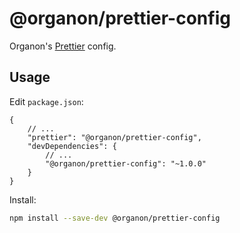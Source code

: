 # @organon/prettier-config

Organon's [Prettier](https://prettier.io) config.

## Usage

Edit `package.json`:

```jsonc
{
	// ...
	"prettier": "@organon/prettier-config",
	"devDependencies": {
		// ...
		"@organon/prettier-config": "~1.0.0"
	}
}
```

Install:

```bash
npm install --save-dev @organon/prettier-config
```
